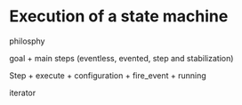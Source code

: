 # Execution of a state machine

philosphy

goal + main steps (eventless, evented, step and stabilization)

Step + execute + configuration + fire_event + running

iterator